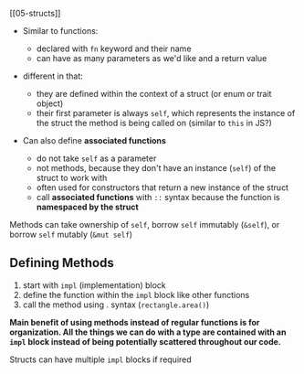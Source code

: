 [[05-structs]]
- Similar to functions:
	- declared with `fn` keyword and their name
	- can have as many parameters as we'd like and a return value
- different in that:
	- they are defined within the context of a struct (or enum or trait object)
	- their first parameter is always `self`, which represents the instance of the struct the method is being called on (similar to `this` in JS?)

- Can also define **associated functions**
	- do not take `self` as a parameter
	- not methods, because they don't have an instance (`self`) of the struct to work with
	- often used for constructors that return a new instance of the struct
	- call **associated functions** with `::` syntax because the function is **namespaced by the struct**

Methods can take ownership of `self`, borrow `self` immutably (`&self`), or borrow `self` mutably (`&mut self`)

## Defining Methods
1. start with `impl` (implementation) block
2. define the function within the `impl` block like other functions
3. call the method using . syntax (`rectangle.area()`)

**Main benefit of using methods instead of regular functions is for organization. All the things we can do with a type are contained with an `impl` block instead of being potentially scattered throughout our code.**

Structs can have multiple `impl` blocks if required